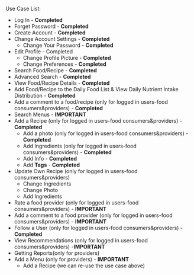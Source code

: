 Use Case List:
  * Log In - **Completed**
  * Forget Password - **Completed**
  * Create Account - **Completed**
  * Change Account Settings - **Completed**
    * Change Your Password - **Completed**
  * Edit Profile - Completed
    * Change Profile Picture - **Completed**
    * Change Preferences - **Completed**
  * Search Food/Recipe - **Completed**
  * Advanced Search - **Completed**
  * View Food/Recipe Details - **Completed**
  * Add Food/Recipe to the Daily Food List & View Daily Nutrient Intake Distribution - **Completed**
  * Add a comment to a food/recipe (only for logged in users-food consumers&providers) - **Completed**
  * Search Menus - **IMPORTANT**
  * Add a Recipe (only for logged in users-food consumers&providers) - **Completed**
    * Add a photo (only for logged in users-food consumers&providers) - **Completed**
    * Add Ingredients (only for logged in users-food consumers&providers) - **Completed**
    * Add Info - **Completed**
    * Add **Tags** - **Completed**
  * Update Own Recipe (only for logged in users-food consumers&providers)
    * Change Ingredients
    * Change Photo
    * Add Ingredients
  * Rate a food provider (only for logged in users-food consumers&providers) - **IMPORTANT**
  * Add a comment to a food provider (only for logged in users-food consumers&providers) - **IMPORTANT**
  * Follow a User (only for logged in users-food consumers&providers) - **Completed**
  * View Recommendations (only for logged in users-food consumers&providers) -**IMPORTANT**
  * Getting Reports(only for providers)
  * Add a Menu (only for providers) - **IMPORTANT**
    * Add a Recipe (we can re-use the use case above)